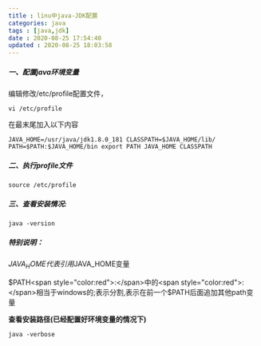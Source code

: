 ```yaml
---
title : linu中java-JDK配置
categories: java
tags : [java,jdk]
date : 2020-08-25 17:54:40
updated : 2020-08-25 18:03:58
---
```


##### 一、配置java环境变量

编辑修改/etc/profile配置文件，

`vi /etc/profile`

在最末尾加入以下内容

`JAVA_HOME=/usr/java/jdk1.8.0_181
CLASSPATH=$JAVA_HOME/lib/
PATH=$PATH:$JAVA_HOME/bin
export PATH JAVA_HOME CLASSPATH`

##### **二、执行profile文件**

`source /etc/profile`

##### 三、**查看安装情况:**

`java -version`

##### 特别说明：

$JAVA_HOME代表引用$JAVA_HOME变量

$PATH<span style="color:red">:</span>中的<span style="color:red">:</span>相当于windows的;表示分割,表示在前一个$PATH后面追加其他path变量

**查看安装路径(已经配置好环境变量的情况下)**

`java -verbose`

